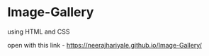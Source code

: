 # Image-Gallery
using HTML and CSS 

open with this link - https://neerajhariyale.github.io/Image-Gallery/
